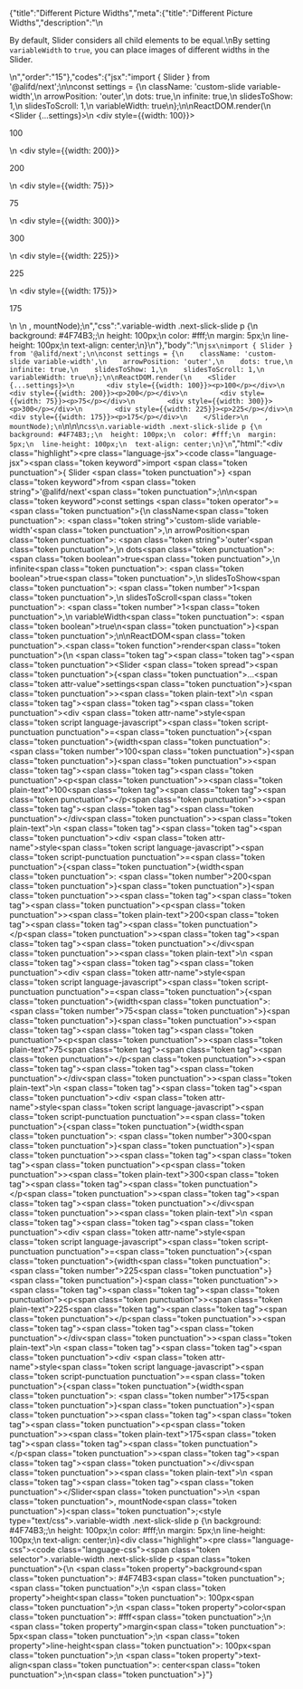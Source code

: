 {"title":"Different Picture Widths","meta":{"title":"Different Picture Widths","description":"\n<p>By default, Slider considers all child elements to be equal.\nBy setting <code>variableWidth</code> to <code>true</code>, you can place images of different widths in the Slider.</p>\n","order":"15"},"codes":{"jsx":"import { Slider } from '@alifd/next';\n\nconst settings = {\n    className: 'custom-slide variable-width',\n    arrowPosition: 'outer',\n    dots: true,\n    infinite: true,\n    slidesToShow: 1,\n    slidesToScroll: 1,\n    variableWidth: true\n};\n\nReactDOM.render(\n    <Slider {...settings}>\n        <div style={{width: 100}}><p>100</p></div>\n        <div style={{width: 200}}><p>200</p></div>\n        <div style={{width: 75}}><p>75</p></div>\n        <div style={{width: 300}}><p>300</p></div>\n        <div style={{width: 225}}><p>225</p></div>\n        <div style={{width: 175}}><p>175</p></div>\n    </Slider>\n    , mountNode);\n","css":".variable-width .next-slick-slide p {\n  background: #4F74B3;;\n  height: 100px;\n  color: #fff;\n  margin: 5px;\n  line-height: 100px;\n  text-align: center;\n}\n"},"body":"\n````jsx\nimport { Slider } from '@alifd/next';\n\nconst settings = {\n    className: 'custom-slide variable-width',\n    arrowPosition: 'outer',\n    dots: true,\n    infinite: true,\n    slidesToShow: 1,\n    slidesToScroll: 1,\n    variableWidth: true\n};\n\nReactDOM.render(\n    <Slider {...settings}>\n        <div style={{width: 100}}><p>100</p></div>\n        <div style={{width: 200}}><p>200</p></div>\n        <div style={{width: 75}}><p>75</p></div>\n        <div style={{width: 300}}><p>300</p></div>\n        <div style={{width: 225}}><p>225</p></div>\n        <div style={{width: 175}}><p>175</p></div>\n    </Slider>\n    , mountNode);\n````\n\n\n````css\n.variable-width .next-slick-slide p {\n  background: #4F74B3;;\n  height: 100px;\n  color: #fff;\n  margin: 5px;\n  line-height: 100px;\n  text-align: center;\n}\n````","html":"<script>(function(){'use strict';\n\nvar _next = require('@alifd/next');\n\nvar settings = {\n    className: 'custom-slide variable-width',\n    arrowPosition: 'outer',\n    dots: true,\n    infinite: true,\n    slidesToShow: 1,\n    slidesToScroll: 1,\n    variableWidth: true\n};\n\nReactDOM.render(React.createElement(\n    _next.Slider,\n    settings,\n    React.createElement(\n        'div',\n        { style: { width: 100 } },\n        React.createElement(\n            'p',\n            null,\n            '100'\n        )\n    ),\n    React.createElement(\n        'div',\n        { style: { width: 200 } },\n        React.createElement(\n            'p',\n            null,\n            '200'\n        )\n    ),\n    React.createElement(\n        'div',\n        { style: { width: 75 } },\n        React.createElement(\n            'p',\n            null,\n            '75'\n        )\n    ),\n    React.createElement(\n        'div',\n        { style: { width: 300 } },\n        React.createElement(\n            'p',\n            null,\n            '300'\n        )\n    ),\n    React.createElement(\n        'div',\n        { style: { width: 225 } },\n        React.createElement(\n            'p',\n            null,\n            '225'\n        )\n    ),\n    React.createElement(\n        'div',\n        { style: { width: 175 } },\n        React.createElement(\n            'p',\n            null,\n            '175'\n        )\n    )\n), mountNode);})()</script><div class=\"highlight\"><pre class=\"language-jsx\"><code class=\"language-jsx\"><span class=\"token keyword\">import</span> <span class=\"token punctuation\">{</span> Slider <span class=\"token punctuation\">}</span> <span class=\"token keyword\">from</span> <span class=\"token string\">'@alifd/next'</span><span class=\"token punctuation\">;</span>\n\n<span class=\"token keyword\">const</span> settings <span class=\"token operator\">=</span> <span class=\"token punctuation\">{</span>\n    className<span class=\"token punctuation\">:</span> <span class=\"token string\">'custom-slide variable-width'</span><span class=\"token punctuation\">,</span>\n    arrowPosition<span class=\"token punctuation\">:</span> <span class=\"token string\">'outer'</span><span class=\"token punctuation\">,</span>\n    dots<span class=\"token punctuation\">:</span> <span class=\"token boolean\">true</span><span class=\"token punctuation\">,</span>\n    infinite<span class=\"token punctuation\">:</span> <span class=\"token boolean\">true</span><span class=\"token punctuation\">,</span>\n    slidesToShow<span class=\"token punctuation\">:</span> <span class=\"token number\">1</span><span class=\"token punctuation\">,</span>\n    slidesToScroll<span class=\"token punctuation\">:</span> <span class=\"token number\">1</span><span class=\"token punctuation\">,</span>\n    variableWidth<span class=\"token punctuation\">:</span> <span class=\"token boolean\">true</span>\n<span class=\"token punctuation\">}</span><span class=\"token punctuation\">;</span>\n\nReactDOM<span class=\"token punctuation\">.</span><span class=\"token function\">render</span><span class=\"token punctuation\">(</span>\n    <span class=\"token tag\"><span class=\"token tag\"><span class=\"token punctuation\">&lt;</span>Slider</span> <span class=\"token spread\"><span class=\"token punctuation\">{</span><span class=\"token punctuation\">...</span><span class=\"token attr-value\">settings</span><span class=\"token punctuation\">}</span></span><span class=\"token punctuation\">></span></span><span class=\"token plain-text\">\n        </span><span class=\"token tag\"><span class=\"token tag\"><span class=\"token punctuation\">&lt;</span>div</span> <span class=\"token attr-name\">style</span><span class=\"token script language-javascript\"><span class=\"token script-punctuation punctuation\">=</span><span class=\"token punctuation\">{</span><span class=\"token punctuation\">{</span>width<span class=\"token punctuation\">:</span> <span class=\"token number\">100</span><span class=\"token punctuation\">}</span><span class=\"token punctuation\">}</span></span><span class=\"token punctuation\">></span></span><span class=\"token tag\"><span class=\"token tag\"><span class=\"token punctuation\">&lt;</span>p</span><span class=\"token punctuation\">></span></span><span class=\"token plain-text\">100</span><span class=\"token tag\"><span class=\"token tag\"><span class=\"token punctuation\">&lt;/</span>p</span><span class=\"token punctuation\">></span></span><span class=\"token tag\"><span class=\"token tag\"><span class=\"token punctuation\">&lt;/</span>div</span><span class=\"token punctuation\">></span></span><span class=\"token plain-text\">\n        </span><span class=\"token tag\"><span class=\"token tag\"><span class=\"token punctuation\">&lt;</span>div</span> <span class=\"token attr-name\">style</span><span class=\"token script language-javascript\"><span class=\"token script-punctuation punctuation\">=</span><span class=\"token punctuation\">{</span><span class=\"token punctuation\">{</span>width<span class=\"token punctuation\">:</span> <span class=\"token number\">200</span><span class=\"token punctuation\">}</span><span class=\"token punctuation\">}</span></span><span class=\"token punctuation\">></span></span><span class=\"token tag\"><span class=\"token tag\"><span class=\"token punctuation\">&lt;</span>p</span><span class=\"token punctuation\">></span></span><span class=\"token plain-text\">200</span><span class=\"token tag\"><span class=\"token tag\"><span class=\"token punctuation\">&lt;/</span>p</span><span class=\"token punctuation\">></span></span><span class=\"token tag\"><span class=\"token tag\"><span class=\"token punctuation\">&lt;/</span>div</span><span class=\"token punctuation\">></span></span><span class=\"token plain-text\">\n        </span><span class=\"token tag\"><span class=\"token tag\"><span class=\"token punctuation\">&lt;</span>div</span> <span class=\"token attr-name\">style</span><span class=\"token script language-javascript\"><span class=\"token script-punctuation punctuation\">=</span><span class=\"token punctuation\">{</span><span class=\"token punctuation\">{</span>width<span class=\"token punctuation\">:</span> <span class=\"token number\">75</span><span class=\"token punctuation\">}</span><span class=\"token punctuation\">}</span></span><span class=\"token punctuation\">></span></span><span class=\"token tag\"><span class=\"token tag\"><span class=\"token punctuation\">&lt;</span>p</span><span class=\"token punctuation\">></span></span><span class=\"token plain-text\">75</span><span class=\"token tag\"><span class=\"token tag\"><span class=\"token punctuation\">&lt;/</span>p</span><span class=\"token punctuation\">></span></span><span class=\"token tag\"><span class=\"token tag\"><span class=\"token punctuation\">&lt;/</span>div</span><span class=\"token punctuation\">></span></span><span class=\"token plain-text\">\n        </span><span class=\"token tag\"><span class=\"token tag\"><span class=\"token punctuation\">&lt;</span>div</span> <span class=\"token attr-name\">style</span><span class=\"token script language-javascript\"><span class=\"token script-punctuation punctuation\">=</span><span class=\"token punctuation\">{</span><span class=\"token punctuation\">{</span>width<span class=\"token punctuation\">:</span> <span class=\"token number\">300</span><span class=\"token punctuation\">}</span><span class=\"token punctuation\">}</span></span><span class=\"token punctuation\">></span></span><span class=\"token tag\"><span class=\"token tag\"><span class=\"token punctuation\">&lt;</span>p</span><span class=\"token punctuation\">></span></span><span class=\"token plain-text\">300</span><span class=\"token tag\"><span class=\"token tag\"><span class=\"token punctuation\">&lt;/</span>p</span><span class=\"token punctuation\">></span></span><span class=\"token tag\"><span class=\"token tag\"><span class=\"token punctuation\">&lt;/</span>div</span><span class=\"token punctuation\">></span></span><span class=\"token plain-text\">\n        </span><span class=\"token tag\"><span class=\"token tag\"><span class=\"token punctuation\">&lt;</span>div</span> <span class=\"token attr-name\">style</span><span class=\"token script language-javascript\"><span class=\"token script-punctuation punctuation\">=</span><span class=\"token punctuation\">{</span><span class=\"token punctuation\">{</span>width<span class=\"token punctuation\">:</span> <span class=\"token number\">225</span><span class=\"token punctuation\">}</span><span class=\"token punctuation\">}</span></span><span class=\"token punctuation\">></span></span><span class=\"token tag\"><span class=\"token tag\"><span class=\"token punctuation\">&lt;</span>p</span><span class=\"token punctuation\">></span></span><span class=\"token plain-text\">225</span><span class=\"token tag\"><span class=\"token tag\"><span class=\"token punctuation\">&lt;/</span>p</span><span class=\"token punctuation\">></span></span><span class=\"token tag\"><span class=\"token tag\"><span class=\"token punctuation\">&lt;/</span>div</span><span class=\"token punctuation\">></span></span><span class=\"token plain-text\">\n        </span><span class=\"token tag\"><span class=\"token tag\"><span class=\"token punctuation\">&lt;</span>div</span> <span class=\"token attr-name\">style</span><span class=\"token script language-javascript\"><span class=\"token script-punctuation punctuation\">=</span><span class=\"token punctuation\">{</span><span class=\"token punctuation\">{</span>width<span class=\"token punctuation\">:</span> <span class=\"token number\">175</span><span class=\"token punctuation\">}</span><span class=\"token punctuation\">}</span></span><span class=\"token punctuation\">></span></span><span class=\"token tag\"><span class=\"token tag\"><span class=\"token punctuation\">&lt;</span>p</span><span class=\"token punctuation\">></span></span><span class=\"token plain-text\">175</span><span class=\"token tag\"><span class=\"token tag\"><span class=\"token punctuation\">&lt;/</span>p</span><span class=\"token punctuation\">></span></span><span class=\"token tag\"><span class=\"token tag\"><span class=\"token punctuation\">&lt;/</span>div</span><span class=\"token punctuation\">></span></span><span class=\"token plain-text\">\n    </span><span class=\"token tag\"><span class=\"token tag\"><span class=\"token punctuation\">&lt;/</span>Slider</span><span class=\"token punctuation\">></span></span>\n    <span class=\"token punctuation\">,</span> mountNode<span class=\"token punctuation\">)</span><span class=\"token punctuation\">;</span></code></pre></div><style type=\"text/css\">.variable-width .next-slick-slide p {\n  background: #4F74B3;;\n  height: 100px;\n  color: #fff;\n  margin: 5px;\n  line-height: 100px;\n  text-align: center;\n}</style><div class=\"highlight\"><pre class=\"language-css\"><code class=\"language-css\"><span class=\"token selector\">.variable-width .next-slick-slide p</span> <span class=\"token punctuation\">{</span>\n  <span class=\"token property\">background</span><span class=\"token punctuation\">:</span> #4F74B3<span class=\"token punctuation\">;</span><span class=\"token punctuation\">;</span>\n  <span class=\"token property\">height</span><span class=\"token punctuation\">:</span> 100px<span class=\"token punctuation\">;</span>\n  <span class=\"token property\">color</span><span class=\"token punctuation\">:</span> #fff<span class=\"token punctuation\">;</span>\n  <span class=\"token property\">margin</span><span class=\"token punctuation\">:</span> 5px<span class=\"token punctuation\">;</span>\n  <span class=\"token property\">line-height</span><span class=\"token punctuation\">:</span> 100px<span class=\"token punctuation\">;</span>\n  <span class=\"token property\">text-align</span><span class=\"token punctuation\">:</span> center<span class=\"token punctuation\">;</span>\n<span class=\"token punctuation\">}</span></code></pre></div>"}